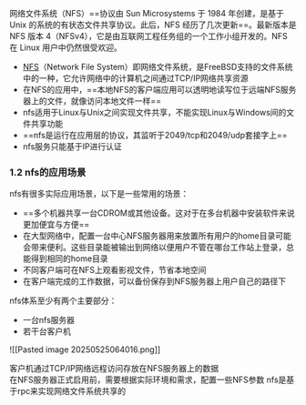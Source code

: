 网络文件系统（NFS）==协议由 Sun Microsystems 于 1984 年创建，是基于 Unix 的系统的有状态文件共享协议。此后，NFS 经历了几次更新==。最新版本是 NFS 版本 4（NFSv4），它是由互联网工程任务组的一个工作小组开发的。NFS 在 Linux 用户中仍然很受欢迎。

- [NFS](https://zhida.zhihu.com/search?content_id=187771378&content_type=Article&match_order=1&q=NFS&zd_token=eyJhbGciOiJIUzI1NiIsInR5cCI6IkpXVCJ9.eyJpc3MiOiJ6aGlkYV9zZXJ2ZXIiLCJleHAiOjE3NDgyOTc5OTIsInEiOiJORlMiLCJ6aGlkYV9zb3VyY2UiOiJlbnRpdHkiLCJjb250ZW50X2lkIjoxODc3NzEzNzgsImNvbnRlbnRfdHlwZSI6IkFydGljbGUiLCJtYXRjaF9vcmRlciI6MSwiemRfdG9rZW4iOm51bGx9.16axIKyscZLU03pP4FuCznxaYRM_oP-KpzjNtdVsciQ&zhida_source=entity)（Network File System）即网络文件系统，是FreeBSD支持的文件系统中的一种，它允许网络中的计算机之间通过TCP/IP网络共享资源
- 在NFS的应用中，==本地NFS的客户端应用可以透明地读写位于远端NFS服务器上的文件，就像访问本地文件一样==
- nfs适用于Linux与Unix之间实现文件共享，不能实现Linux与Windows间的文件共享功能
- ==nfs是运行在应用层的协议，其监听于2049/tcp和2049/udp套接字上==
- nfs服务只能基于IP进行认证

### **1.2 nfs的应用场景**

nfs有很多实际应用场景，以下是一些常用的场景：

- ==多个机器共享一台CDROM或其他设备。这对于在多台机器中安装软件来说更加便宜与方便==
- 在大型网络中，配置一台中心NFS服务器用来放置所有用户的home目录可能会带来便利。这些目录能被输出到网络以便用户不管在哪台工作站上登录，总能得到相同的home目录
- 不同客户端可在NFS上观看影视文件，节省本地空间
- 在客户端完成的工作数据，可以备份保存到NFS服务器上用户自己的路径下

nfs体系至少有两个主要部分：

- 一台nfs服务器
- 若干台客户机 

![[Pasted image 20250525064016.png]]

客户机通过TCP/IP网络远程访问存放在NFS服务器上的数据  
在NFS服务器正式启用前，需要根据实际环境和需求，配置一些NFS参数
nfs是基于rpc来实现网络文件系统共享的